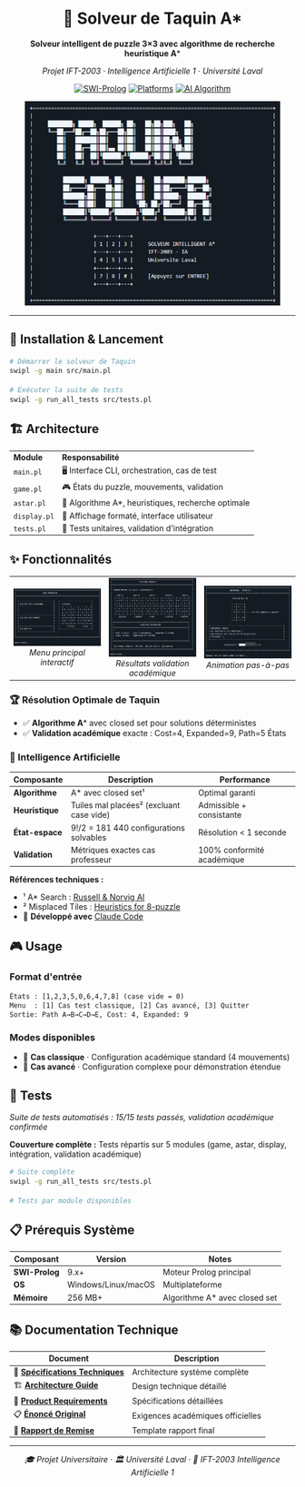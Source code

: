 <div align="center">

# 🧩 Solveur de Taquin A*

**Solveur intelligent de puzzle 3×3 avec algorithme de recherche heuristique A***

*Projet IFT-2003 · Intelligence Artificielle 1 · Université Laval*

[![SWI-Prolog](https://img.shields.io/badge/SWI--Prolog-9.x+-blue?style=flat-square)](https://www.swi-prolog.org/)
[![Platforms](https://img.shields.io/badge/Platform-Windows%20%7C%20Linux%20%7C%20macOS-lightgrey?style=flat-square)]()
[![AI Algorithm](https://img.shields.io/badge/AI-A*%20Search%20%7C%20Misplaced%20Tiles-green?style=flat-square)]()

<img src="archive/ecran_accueil.png" alt="Écran d'accueil Solveur Taquin" width="450">

</div>

---

## 🚀 Installation & Lancement

```bash
# Démarrer le solveur de Taquin
swipl -g main src/main.pl

# Exécuter la suite de tests
swipl -g run_all_tests src/tests.pl
```

## 🏗️ Architecture

<table>
<tr><td><strong>Module</strong></td><td><strong>Responsabilité</strong></td></tr>
<tr><td><code>main.pl</code></td><td>🖥️ Interface CLI, orchestration, cas de test</td></tr>
<tr><td><code>game.pl</code></td><td>🎮 États du puzzle, mouvements, validation</td></tr>
<tr><td><code>astar.pl</code></td><td>🧠 Algorithme A*, heuristiques, recherche optimale</td></tr>
<tr><td><code>display.pl</code></td><td>🎨 Affichage formaté, interface utilisateur</td></tr>
<tr><td><code>tests.pl</code></td><td>🧪 Tests unitaires, validation d'intégration</td></tr>
</table>

## ✨ Fonctionnalités

<table>
<tr>
<td width="33%" align="center">
  <img src="archive/menu_principal.png" alt="Menu principal" width="280">
  <br><em>Menu principal interactif</em>
</td>
<td width="33%" align="center">
  <img src="archive/resultats.png" alt="Résultats de résolution" width="280">
  <br><em>Résultats validation académique</em>
</td>
<td width="33%" align="center">
  <img src="archive/animation_resultats.png" alt="Animation étapes" width="240">
  <br><em>Animation pas-à-pas</em>
</td>
</tr>
</table>

### 🏆 Résolution Optimale de Taquin
- ✅ **Algorithme A*** avec closed set pour solutions déterministes
- ✅ **Validation académique** exacte : Cost=4, Expanded=9, Path=5 États

### 🤖 Intelligence Artificielle

| Composante | Description | Performance |
|------------|-------------|-------------|
| **Algorithme** | A* avec closed set¹ | Optimal garanti |
| **Heuristique** | Tuiles mal placées² (excluant case vide) | Admissible + consistante |
| **État-espace** | 9!/2 = 181 440 configurations solvables | Résolution < 1 seconde |
| **Validation** | Métriques exactes cas professeur | 100% conformité académique |

**Références techniques :**
- ¹ A* Search : [Russell & Norvig AI](https://aima.cs.berkeley.edu/)
- ² Misplaced Tiles : [Heuristics for 8-puzzle](https://algorithmsinsight.wordpress.com/)
- 🤖 **Développé avec** [Claude Code](https://claude.ai/code)

## 🎮 Usage

### Format d'entrée
```
États : [1,2,3,5,0,6,4,7,8] (case vide = 0)
Menu  : [1] Cas test classique, [2] Cas avancé, [3] Quitter
Sortie: Path A→B→C→D→E, Cost: 4, Expanded: 9
```

### Modes disponibles
- 🎯 **Cas classique** · Configuration académique standard (4 mouvements)
- 🚀 **Cas avancé** · Configuration complexe pour démonstration étendue

## 🧪 Tests

*Suite de tests automatisés : 15/15 tests passés, validation académique confirmée*

**Couverture complète :** Tests répartis sur 5 modules (game, astar, display, intégration, validation académique)

```bash
# Suite complète
swipl -g run_all_tests src/tests.pl

# Tests par module disponibles
```

## 📋 Prérequis Système

| Composant | Version | Notes |
|-----------|---------|-------|
| **SWI-Prolog** | 9.x+ | Moteur Prolog principal |
| **OS** | Windows/Linux/macOS | Multiplateforme |
| **Mémoire** | 256 MB+ | Algorithme A* avec closed set |

## 📚 Documentation Technique

| Document | Description |
|----------|-------------|
| 📐 [**Spécifications Techniques**](docs/specifications_techniques.md) | Architecture système complète |
| 🏗️ [**Architecture Guide**](docs/architecture.md) | Design technique détaillé |
| 📄 [**Product Requirements**](docs/prd.md) | Spécifications détaillées |
| 📋 [**Énoncé Original**](archive/TP1_Enonce_Reformule.md) | Exigences académiques officielles |
| 📝 [**Rapport de Remise**](docs/rapport_tp1_template.md) | Template rapport final |

---

<div align="center">

*🎓 Projet Universitaire · 🏛️ Université Laval · 🤖 IFT-2003 Intelligence Artificielle 1*

</div>
